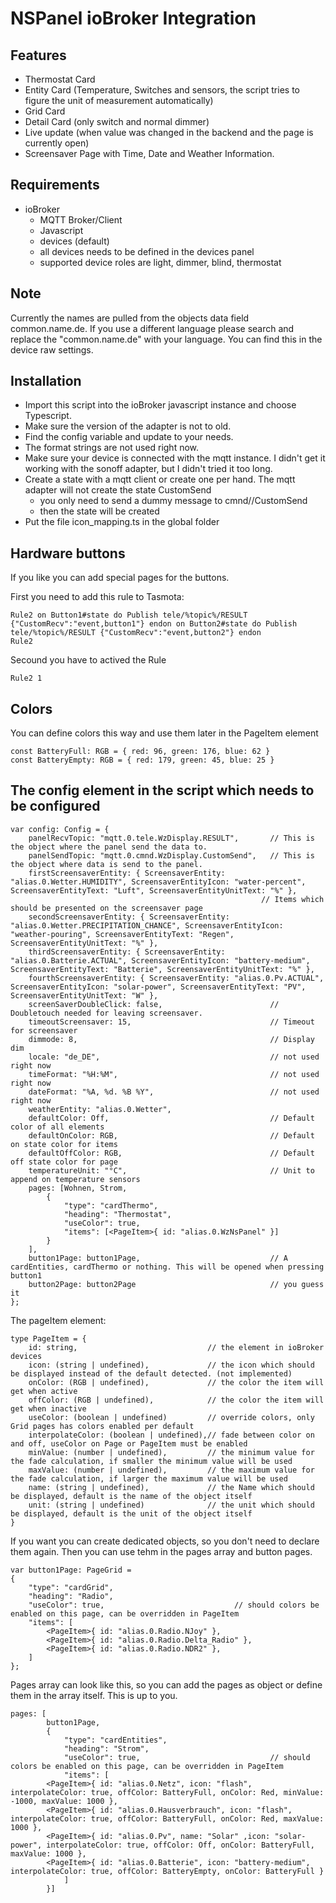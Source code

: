 # NSPanel ioBroker Integration

## Features

- Thermostat Card
- Entity Card (Temperature, Switches and sensors, the script tries to figure the unit of measurement automatically)
- Grid Card
- Detail Card (only switch and normal dimmer)
- Live update (when value was changed in the backend and the page is currently open)
- Screensaver Page with Time, Date and Weather Information.

## Requirements
- ioBroker
  - MQTT Broker/Client
  - Javascript
  - devices (default)
  - all devices needs to be defined in the devices panel
  - supported device roles are light, dimmer, blind, thermostat

## Note
Currently the names are pulled from the objects data field common.name.de.
If you use a different language please search and replace the "common.name.de" with your language. 
You can find this in the device raw settings.

  
## Installation
- Import this script into the ioBroker javascript instance and choose Typescript.
- Make sure the version of the adapter is not to old.
- Find the config variable and update to your needs.
- The format strings are not used right now.
- Make sure your device is connected with the mqtt instance. I didn't get it working with the sonoff adapter, but I didn't tried it too long.
- Create a state with a mqtt client or create one per hand. The mqtt adapter will not create the state CustomSend
    - you only need to send a dummy message to cmnd/<yourPanel>/CustomSend 
    - then the state will be created 
- Put the file icon_mapping.ts in the global folder


## Hardware buttons
If you like you can add special pages for the buttons.

First you need to add this rule to Tasmota:

```
Rule2 on Button1#state do Publish tele/%topic%/RESULT {"CustomRecv":"event,button1"} endon on Button2#state do Publish tele/%topic%/RESULT {"CustomRecv":"event,button2"} endon
Rule2
```
Secound you have to actived the Rule
```
Rule2 1
```

## Colors
You can define colors this way and use them later in the PageItem element
```
const BatteryFull: RGB = { red: 96, green: 176, blue: 62 }
const BatteryEmpty: RGB = { red: 179, green: 45, blue: 25 }
```
## The config element in the script which needs to be configured
```
var config: Config = {
    panelRecvTopic: "mqtt.0.tele.WzDisplay.RESULT",       // This is the object where the panel send the data to.
    panelSendTopic: "mqtt.0.cmnd.WzDisplay.CustomSend",   // This is the object where data is send to the panel.
    firstScreensaverEntity: { ScreensaverEntity: "alias.0.Wetter.HUMIDITY", ScreensaverEntityIcon: "water-percent", ScreensaverEntityText: "Luft", ScreensaverEntityUnitText: "%" },
                                                        // Items which should be presented on the screensaver page
    secondScreensaverEntity: { ScreensaverEntity: "alias.0.Wetter.PRECIPITATION_CHANCE", ScreensaverEntityIcon: "weather-pouring", ScreensaverEntityText: "Regen", ScreensaverEntityUnitText: "%" },
    thirdScreensaverEntity: { ScreensaverEntity: "alias.0.Batterie.ACTUAL", ScreensaverEntityIcon: "battery-medium", ScreensaverEntityText: "Batterie", ScreensaverEntityUnitText: "%" },
    fourthScreensaverEntity: { ScreensaverEntity: "alias.0.Pv.ACTUAL", ScreensaverEntityIcon: "solar-power", ScreensaverEntityText: "PV", ScreensaverEntityUnitText: "W" },
    screenSaverDoubleClick: false,                        // Doubletouch needed for leaving screensaver.                                                           
    timeoutScreensaver: 15,                               // Timeout for screensaver
    dimmode: 8,                                           // Display dim
    locale: "de_DE",                                      // not used right now
    timeFormat: "%H:%M",                                  // not used right now
    dateFormat: "%A, %d. %B %Y",                          // not used right now
    weatherEntity: "alias.0.Wetter",
    defaultColor: Off,                                    // Default color of all elements
    defaultOnColor: RGB,                                  // Default on state color for items
    defaultOffColor: RGB,                                 // Default off state color for page
    temperatureUnit: "°C",                                // Unit to append on temperature sensors
    pages: [Wohnen, Strom,
        {
            "type": "cardThermo",
            "heading": "Thermostat",
            "useColor": true,
            "items": [<PageItem>{ id: "alias.0.WzNsPanel" }]
        }
    ],
    button1Page: button1Page,                             // A cardEntities, cardThermo or nothing. This will be opened when pressing button1 
    button2Page: button2Page                              // you guess it 
};
```

The pageItem element:
```
type PageItem = {
    id: string,                             // the element in ioBroker devices 
    icon: (string | undefined),             // the icon which should be displayed instead of the default detected. (not implemented)
    onColor: (RGB | undefined),             // the color the item will get when active
    offColor: (RGB | undefined),            // the color the item will get when inactive
    useColor: (boolean | undefined)         // override colors, only Grid pages has colors enabled per default
    interpolateColor: (boolean | undefined),// fade between color on and off, useColor on Page or PageItem must be enabled
    minValue: (number | undefined),         // the minimum value for the fade calculation, if smaller the minimum value will be used
    maxValue: (number | undefined),         // the maximum value for the fade calculation, if larger the maximum value will be used
    name: (string | undefined),             // the Name which should be displayed, default is the name of the object itself
    unit: (string | undefined)              // the unit which should be displayed, default is the unit of the object itself
}
```


If you want you can create dedicated objects, so you don't need to declare them again. Then you can use tehm in the pages array and button pages.

```
var button1Page: PageGrid =
{
    "type": "cardGrid",
    "heading": "Radio",
    "useColor": true,                             // should colors be enabled on this page, can be overridden in PageItem
    "items": [
        <PageItem>{ id: "alias.0.Radio.NJoy" },
        <PageItem>{ id: "alias.0.Radio.Delta_Radio" },
        <PageItem>{ id: "alias.0.Radio.NDR2" },
    ]
};
```

Pages array can look like this, so you can add the pages as object or define them in the array itself. This is up to you.

```
pages: [
        button1Page,
        {
            "type": "cardEntities",
            "heading": "Strom",
            "useColor": true,                             // should colors be enabled on this page, can be overridden in PageItem
            "items": [
        <PageItem>{ id: "alias.0.Netz", icon: "flash", interpolateColor: true, offColor: BatteryFull, onColor: Red, minValue: -1000, maxValue: 1000 },
        <PageItem>{ id: "alias.0.Hausverbrauch", icon: "flash", interpolateColor: true, offColor: BatteryFull, onColor: Red, maxValue: 1000 },
        <PageItem>{ id: "alias.0.Pv", name: "Solar" ,icon: "solar-power", interpolateColor: true, offColor: Off, onColor: BatteryFull, maxValue: 1000 },
        <PageItem>{ id: "alias.0.Batterie", icon: "battery-medium", interpolateColor: true, offColor: BatteryEmpty, onColor: BatteryFull }
            ]
        }]
```
